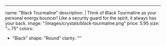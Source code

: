 ---

name: "Black Tourmaline"
description: |
  Think of Black Tourmaline as your personal energy bouncer! Like a security guard for the spirit, it always has your back.
image: "/images/crystals/black-tourmaline.png"
price: 5.95
size: "~.75"
colors:
  - "Black"
shape: "Round"
clarity: ""
